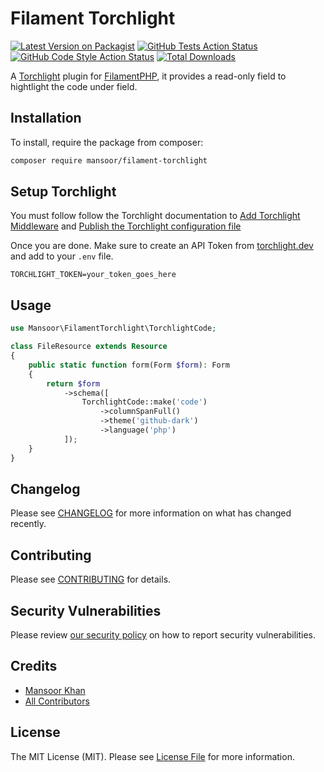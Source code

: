 # Filament Torchlight

[![Latest Version on Packagist](https://img.shields.io/packagist/v/mansoor/filament-torchlight.svg?style=flat-square)](https://packagist.org/packages/mansoor/filament-torchlight)
[![GitHub Tests Action Status](https://img.shields.io/github/actions/workflow/status/mansoor/filament-torchlight/run-tests.yml?branch=main&label=tests&style=flat-square)](https://github.com/mansoor/filament-torchlight/actions?query=workflow%3Arun-tests+branch%3Amain)
[![GitHub Code Style Action Status](https://img.shields.io/github/actions/workflow/status/mansoor/filament-torchlight/fix-php-code-style-issues.yml?branch=main&label=code%20style&style=flat-square)](https://github.com/mansoor/filament-torchlight/actions?query=workflow%3A"Fix+PHP+code+style+issues"+branch%3Amain)
[![Total Downloads](https://img.shields.io/packagist/dt/mansoor/filament-torchlight.svg?style=flat-square)](https://packagist.org/packages/mansoor/filament-torchlight)

A [Torchlight](https://torchlight.dev/) plugin for [FilamentPHP](https://filamentphp.com), it provides a read-only field to hightlight the code under field.

## Installation

To install, require the package from composer:

```bash
composer require mansoor/filament-torchlight
```

## Setup Torchlight

You must follow follow the Torchlight documentation to [Add Torchlight Middleware](https://torchlight.dev/docs/clients/laravel#middleware) and [Publish the Torchlight configuration file](https://torchlight.dev/docs/clients/laravel#configuration)

Once you are done. Make sure to create an API Token from [torchlight.dev](https://torchlight.dev) and add to your `.env` file.

```env
TORCHLIGHT_TOKEN=your_token_goes_here
```

## Usage

```php
use Mansoor\FilamentTorchlight\TorchlightCode;

class FileResource extends Resource
{
    public static function form(Form $form): Form
    {
        return $form
            ->schema([
                TorchlightCode::make('code')
                    ->columnSpanFull()
                    ->theme('github-dark')
                    ->language('php')
            ]);
    }
}
```

## Changelog

Please see [CHANGELOG](CHANGELOG.md) for more information on what has changed recently.

## Contributing

Please see [CONTRIBUTING](CONTRIBUTING.md) for details.

## Security Vulnerabilities

Please review [our security policy](../../security/policy) on how to report security vulnerabilities.

## Credits

-   [Mansoor Khan](https://github.com/mansoorkhan96)
-   [All Contributors](../../contributors)

## License

The MIT License (MIT). Please see [License File](LICENSE.md) for more information.
